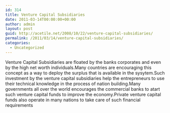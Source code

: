 ```yaml
---
id: 314
title: Venture Capital Subsidiaries
date: 2011-03-14T00:00:00+00:00
author: admin
layout: post
guid: http://acetile.net/2008/10/22/venture-capital-subsidiaries/
permalink: /2011/03/14/venture-capital-subsidiaries/
categories:
  - Uncategorized
---
```

Venture Capital Subsidiaries are floated by the banks corporates and even by the high net worth individuals.Many countries are encouraging this concept as a way to deploy the surplus that is available in the sysytem.Such investment by the venture capital subsidiaries help the entrepreneurs to use their technical knowledge in the process of nation building.Many governments all over the world encourages the commercial banks to atart such venture capital funds to improve the economy.Private venture capital funds also operate in many nations to take care of such financial requirements